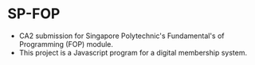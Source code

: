# SP-FOP
- CA2 submission for Singapore Polytechnic's Fundamental's of Programming (FOP) module.
- This project is a Javascript program for a digital membership system.
